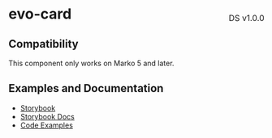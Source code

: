 <h1 style="display: flex; justify-content: space-between; align-items: center;">
    <span>
        evo-card
    </span>
    <span style="font-weight: normal; font-size: medium; margin-bottom: -15px;">
        DS v1.0.0
    </span>
</h1>

## Compatibility

This component only works on Marko 5 and later.

## Examples and Documentation

- [Storybook](https://ebay.github.io/evo-web/ebayui-core/?path=/story/structure-evo-card)
- [Storybook Docs](https://ebay.github.io/evo-web/ebayui-core/?path=/docs/structure-evo-card)
- [Code Examples](https://github.com/eBay/evo-web/tree/main/packages/ebayui-core/src/components/evo-card/examples)
